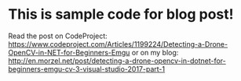 # This is sample code for blog post!

Read the post on CodeProject: https://www.codeproject.com/Articles/1199224/Detecting-a-Drone-OpenCV-in-NET-for-Beginners-Emgu
or on my blog: http://en.morzel.net/post/detecting-a-drone-opencv-in-dotnet-for-beginners-emgu-cv-3-visual-studio-2017-part-1

